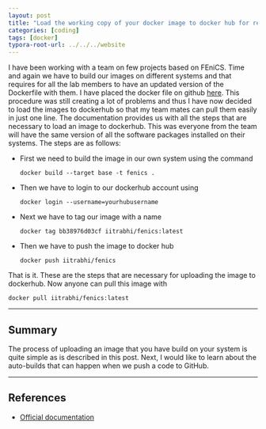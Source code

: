 ```yaml
---
layout: post
title: "Load the working copy of your docker image to docker hub for reuse"
categories: [coding]
tags: [docker]
typora-root-url: ../../../website
---
```


I have been working with a team on few projects based on FEniCS. Time and again we have to build our images on different systems and that requires for all the lab members to have an updated version of the Dockerfile with them. I have placed the docker file on github [here](https://github.com/iitrabhi/fenics-docker). This procedure was still creating a lot of problems and thus I have now decided to load the images to dockerhub so that my team mates can pull them easily in just one line. The documentation provides us with all the steps that are necessary to load an image to dockerhub. This was everyone from the team will have the same version of all the software packages installed on their systems. The steps are as follows:

- First we need to build the image in our own system using the command

  ``` 
  docker build --target base -t fenics .
  ```

- Then we have to login to our dockerhub account using

  ```
  docker login --username=yourhubusername
  ```

- Next we have to tag our image with a name

  ```
  docker tag bb38976d03cf iitrabhi/fenics:latest
  ```

- Then we have to push the image to docker hub

  ```
  docker push iitrabhi/fenics
  ```

That is it. These are the steps that are necessary for uploading the image to dockerhub. Now anyone can pull this image with

``` 
docker pull iitrabhi/fenics:latest
```

---

## Summary

The process of uploading an image that you have build on your system is quite simple as is described in this post. Next, I would like to learn about the auto-builds that can happen when we push a code to GitHub.

---

## References

- [Official documentation](https://ropenscilabs.github.io/r-docker-tutorial/04-Dockerhub.html)

